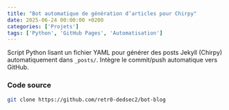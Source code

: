 ```yaml
---
title: "Bot automatique de génération d’articles pour Chirpy"
date: 2025-06-24 00:00:00 +0200
categories: ['Projets']
tags: ['Python', 'GitHub Pages', 'Automatisation']
---
```


Script Python lisant un fichier YAML pour générer des posts Jekyll (Chirpy) automatiquement dans `_posts/`.
Intègre le commit/push automatique vers GitHub.

### Code source

```bash
git clone https://github.com/retr0-dedsec2/bot-blog
```


